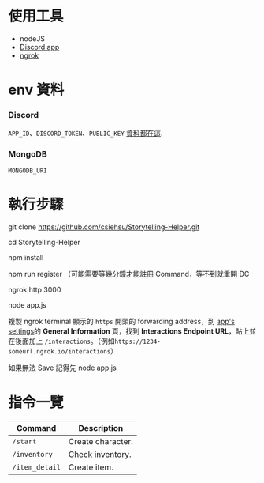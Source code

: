 # 使用工具

- nodeJS
- [Discord app](https://discord.com/developers/applications)
- [ngrok](https://ngrok.com/)

# env 資料

### Discord

`APP_ID`、`DISCORD_TOKEN`、`PUBLIC_KEY`
[資料都在這](https://discord.com/developers/applications/).

### MongoDB

`MONGODB_URI`

# 執行步驟

git clone https://github.com/csiehsu/Storytelling-Helper.git

cd Storytelling-Helper

npm install

npm run register （可能需要等幾分鐘才能註冊 Command，等不到就重開 DC

ngrok http 3000

node app.js

複製 ngrok terminal 顯示的 `https` 開頭的 forwarding address，到 [app's settings](https://discord.com/developers/applications)的 **General Information** 頁，找到 **Interactions Endpoint URL**，貼上並在後面加上 `/interactions`。（例如`https://1234-someurl.ngrok.io/interactions`）

如果無法 Save 記得先 node app.js

# 指令一覽

| Command        | Description       |
| -------------- | ----------------- |
| `/start`       | Create character. |
| `/inventory`   | Check inventory.  |
| `/item_detail` | Create item.      |
